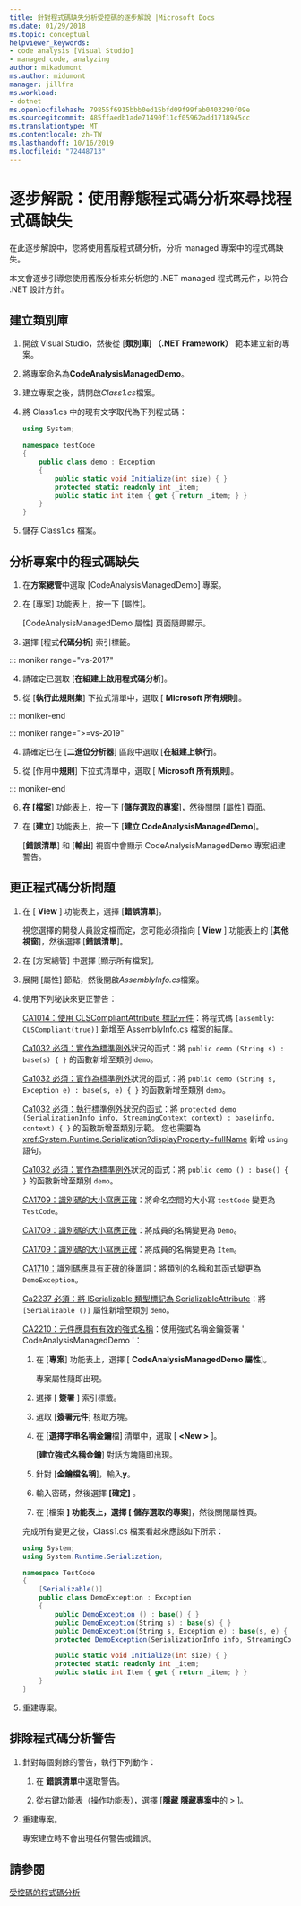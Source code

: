 ```yaml
---
title: 針對程式碼缺失分析受控碼的逐步解說 |Microsoft Docs
ms.date: 01/29/2018
ms.topic: conceptual
helpviewer_keywords:
- code analysis [Visual Studio]
- managed code, analyzing
author: mikadumont
ms.author: midumont
manager: jillfra
ms.workload:
- dotnet
ms.openlocfilehash: 79855f6915bbb0ed15bfd09f99fab0403290f09e
ms.sourcegitcommit: 485ffaedb1ade71490f11cf05962add1718945cc
ms.translationtype: MT
ms.contentlocale: zh-TW
ms.lasthandoff: 10/16/2019
ms.locfileid: "72448713"
---
```

# <a name="walkthrough-use-static-code-analysis-to-find-code-defects"></a>逐步解說：使用靜態程式碼分析來尋找程式碼缺失

在此逐步解說中，您將使用舊版程式碼分析，分析 managed 專案中的程式碼缺失。

本文會逐步引導您使用舊版分析來分析您的 .NET managed 程式碼元件，以符合 .NET 設計方針。

## <a name="create-a-class-library"></a>建立類別庫

1. 開啟 Visual Studio，然後從 [**類別庫] （.NET Framework）** 範本建立新的專案。

1. 將專案命名為**CodeAnalysisManagedDemo**。

1. 建立專案之後，請開啟*Class1.cs*檔案。

1. 將 Class1.cs 中的現有文字取代為下列程式碼：

   ```csharp
   using System;

   namespace testCode
   {
       public class demo : Exception
       {
           public static void Initialize(int size) { }
           protected static readonly int _item;
           public static int item { get { return _item; } }
       }
   }
   ```

1. 儲存 Class1.cs 檔案。

## <a name="analyze-the-project-for-code-defects"></a>分析專案中的程式碼缺失

1. 在**方案總管**中選取 [CodeAnalysisManagedDemo] 專案。

2. 在 [專案] 功能表上，按一下 [屬性]。

   [CodeAnalysisManagedDemo 屬性] 頁面隨即顯示。

3. 選擇 [程式**代碼分析**] 索引標籤。

::: moniker range="vs-2017"

4. 請確定已選取 [**在組建上啟用程式碼分析**]。

5. 從 [**執行此規則集**] 下拉式清單中，選取 [ **Microsoft 所有規則**]。

::: moniker-end

::: moniker range=">=vs-2019"

4. 請確定已在 [**二進位分析器**] 區段中選取 [**在組建上執行**]。

5. 從 [作用中**規則**] 下拉式清單中，選取 [ **Microsoft 所有規則**]。

::: moniker-end

6. **在 [檔案**] 功能表上，按一下 [**儲存選取的專案**]，然後關閉 [屬性] 頁面。

7. 在 [**建立**] 功能表上，按一下 [**建立 CodeAnalysisManagedDemo**]。

    [**錯誤清單**] 和 [**輸出**] 視窗中會顯示 CodeAnalysisManagedDemo 專案組建警告。

## <a name="correct-the-code-analysis-issues"></a>更正程式碼分析問題

1. 在 [ **View** ] 功能表上，選擇 [**錯誤清單**]。

    視您選擇的開發人員設定檔而定，您可能必須指向 [ **View** ] 功能表上的 [**其他視窗**]，然後選擇 [**錯誤清單**]。

1. 在 [方案總管] 中選擇 [顯示所有檔案]。

1. 展開 [屬性] 節點，然後開啟*AssemblyInfo.cs*檔案。

1. 使用下列秘訣來更正警告：

   [CA1014：使用 CLSCompliantAttribute 標記元件](../code-quality/ca1014-mark-assemblies-with-clscompliantattribute.md)：將程式碼 `[assembly: CLSCompliant(true)]` 新增至 AssemblyInfo.cs 檔案的結尾。

   [Ca1032 必須：實作為標準例外](../code-quality/ca1032-implement-standard-exception-constructors.md)狀況的函式：將 `public demo (String s) : base(s) { }` 的函數新增至類別 `demo`。

   [Ca1032 必須：實作為標準例外](../code-quality/ca1032-implement-standard-exception-constructors.md)狀況的函式：將 `public demo (String s, Exception e) : base(s, e) { }` 的函數新增至類別 `demo`。

   [Ca1032 必須：執行標準例外](../code-quality/ca1032-implement-standard-exception-constructors.md)狀況的函式：將 `protected demo (SerializationInfo info, StreamingContext context) : base(info, context) { }` 的函數新增至類別示範。 您也需要為 <xref:System.Runtime.Serialization?displayProperty=fullName> 新增 `using` 語句。

   [Ca1032 必須：實作為標準例外](../code-quality/ca1032-implement-standard-exception-constructors.md)狀況的函式：將 `public demo () : base() { }` 的函數新增至類別 `demo`。

   [CA1709：識別碼的大小寫應正確](../code-quality/ca1709-identifiers-should-be-cased-correctly.md)：將命名空間的大小寫 `testCode` 變更為 `TestCode`。

   [CA1709：識別碼的大小寫應正確](../code-quality/ca1709-identifiers-should-be-cased-correctly.md)：將成員的名稱變更為 `Demo`。

   [CA1709：識別碼的大小寫應正確](../code-quality/ca1709-identifiers-should-be-cased-correctly.md)：將成員的名稱變更為 `Item`。

   [CA1710：識別碼應具有正確的後](../code-quality/ca1710-identifiers-should-have-correct-suffix.md)置詞：將類別的名稱和其函式變更為 `DemoException`。

   [Ca2237 必須：將 ISerializable 類型標記為 SerializableAttribute](../code-quality/ca2237.md)：將 `[Serializable ()]` 屬性新增至類別 `demo`。

   [CA2210：元件應具有有效的強式名稱](../code-quality/ca2210.md)：使用強式名稱金鑰簽署 ' CodeAnalysisManagedDemo '：

   1. 在 [**專案**] 功能表上，選擇 [ **CodeAnalysisManagedDemo 屬性**]。

      專案屬性隨即出現。

   1. 選擇 [ **簽署** ] 索引標籤。

   1. 選取 [**簽署元件**] 核取方塊。

   1. 在 [**選擇字串名稱金鑰**檔] 清單中，選取 [ **\<New >** ]。

      [**建立強式名稱金鑰**] 對話方塊隨即出現。

   1. 針對 [**金鑰檔名稱**]，輸入**y**。

   1. 輸入密碼，然後選擇 **[確定]** 。

   1. 在 [檔案 **] 功能表上，選擇 [** **儲存選取的專案**]，然後關閉屬性頁。

   完成所有變更之後，Class1.cs 檔案看起來應該如下所示：

   ```csharp
   using System;
   using System.Runtime.Serialization;

   namespace TestCode
   {
       [Serializable()]
       public class DemoException : Exception
       {
           public DemoException () : base() { }
           public DemoException(String s) : base(s) { }
           public DemoException(String s, Exception e) : base(s, e) { }
           protected DemoException(SerializationInfo info, StreamingContext context) : base(info, context) { }

           public static void Initialize(int size) { }
           protected static readonly int _item;
           public static int Item { get { return _item; } }
       }
   }
   ```

1. 重建專案。

## <a name="exclude-code-analysis-warnings"></a>排除程式碼分析警告

1. 針對每個剩餘的警告，執行下列動作：

    1. 在 **錯誤清單**中選取警告。

    1. 從右鍵功能表（操作功能表），選擇 [**隱藏** **隱藏專案中**的  > ]。

1. 重建專案。

     專案建立時不會出現任何警告或錯誤。

## <a name="see-also"></a>請參閱

[受控碼的程式碼分析](../code-quality/code-analysis-for-managed-code-overview.md)
